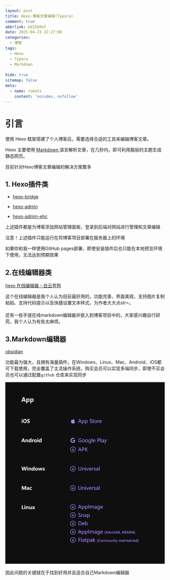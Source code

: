 ```yaml
---
layout: post
title: Hexo-博客文章编辑(Typora)
comment: true
abbrlink: b915b0ef
date: 2025-04-23 22:27:08
categories:
  - 博客
tags:
  - Hexo
  - Typora
  - Markdown

hide: true
sitemap: false
meta:
  - name: robots
    content: 'noindex, nofollow'
---
```

# 引言

使用 Hexo 框架搭建了个人博客后，需要选择合适的工具来编辑博客文章。

Hexo 主要使用 [Markdown ](http://daringfireball.net/projects/markdown/)语言解析文章，在几秒内，即可利用靓丽的主题生成静态网页。

目前针对Hexo博客文章编辑的解决方案繁多

## 1. Hexo插件类

- [hexo-bridge](https://github.com/DeepSpaceHarbor/hexo-bridge)

- [hexo-admin](https://github.com/jaredly/hexo-admin)

- [hexo-admin-ehc](https://github.com/lwz7512/hexo-admin-ehc)

上述插件都是为博客添加网站管理面板，登录到后端对网站进行管理和文章编辑

注意！上述插件只能运行在将博客项目部署在服务器上的环境

如果你和我一样使用GitHub pages部署，即使安装插件后也只能在本地预览环境下使用，无法达到预期效果

## 2.在线编辑器类

[hexo 在线编辑器 - 白云苍狗](https://www.imalun.com/web_hexo_editor)

这个在线编辑器是我个人认为目前最好用的，功能完善、界面美观，支持图片复制粘贴、支持代码提示以及快捷设置文本样式，为作者大大点str⭐。

还有一些手搓在线markdown编辑器并嵌入到博客项目中的，大家感兴趣自行研究，我个人认为有些太麻烦。

## 3.Markdown编辑器

[obsidian](https://obsidian.md/sync)

功能最为强大，且拥有海量插件，在Windows、Linux、Mac、Android、iOS都可下载使用，完全覆盖了主流操作系统，购买会员可以实现多端同步，即使不买会员也可以通过配置`github` 仓库来实现同步

![image-20250429112615834](Typora/image-20250429112615834.png)

因此问题的关键就在于找到好用并且适合自己Markdown编辑器

